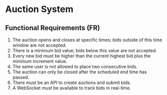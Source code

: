 # Auction System

## Functional Requirements (FR)
1. The auction opens and closes at specific times; bids outside of this time window are not accepted.
2. There is a minimum bid value; bids below this value are not accepted.
3. Every new bid must be higher than the current highest bid plus the minimum increment value.
4. The same user is not allowed to place two consecutive bids.
5. The auction can only be closed after the scheduled end time has passed.
6. There must be an API to create auctions and submit bids.
7. A WebSocket must be available to track bids in real-time.